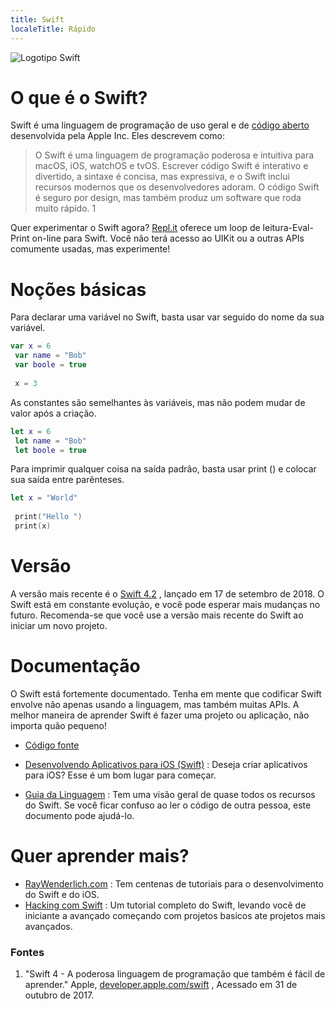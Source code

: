```yaml
---
title: Swift
localeTitle: Rápido
---
```

![Logotipo Swift](https://developer.apple.com/assets/elements/icons/swift-playgrounds/swift-playgrounds-64x64_2x.png)

# O que é o Swift?

Swift é uma linguagem de programação de uso geral e de [código aberto](https://en.wikipedia.org/wiki/Open-source_software) desenvolvida pela Apple Inc. Eles descrevem como:

> O Swift é uma linguagem de programação poderosa e intuitiva para macOS, iOS, watchOS e tvOS. Escrever código Swift é interativo e divertido, a sintaxe é concisa, mas expressiva, e o Swift inclui recursos modernos que os desenvolvedores adoram. O código Swift é seguro por design, mas também produz um software que roda muito rápido. 1

Quer experimentar o Swift agora? [Repl.it](https://repl.it/languages/swift) oferece um loop de leitura-Eval-Print on-line para Swift. Você não terá acesso ao UIKit ou a outras APIs comumente usadas, mas experimente!

# Noções básicas

Para declarar uma variável no Swift, basta usar var seguido do nome da sua variável.

```Swift
var x = 6 
 var name = "Bob" 
 var boole = true 
 
 x = 3 
```

As constantes são semelhantes às variáveis, mas não podem mudar de valor após a criação.

```Swift
let x = 6 
 let name = "Bob" 
 let boole = true 
```

Para imprimir qualquer coisa na saída padrão, basta usar print () e colocar sua saída entre parênteses.

```Swift
let x = "World" 
 
 print("Hello ") 
 print(x) 
```

# Versão

A versão mais recente é o [Swift 4.2](https://developer.apple.com/library/content/documentation/Swift/Conceptual/Swift_Programming_Language/RevisionHistory.html) , lançado em 17 de setembro de 2018. O Swift está em constante evolução, e você pode esperar mais mudanças no futuro. Recomenda-se que você use a versão mais recente do Swift ao iniciar um novo projeto.

# Documentação

O Swift está fortemente documentado. Tenha em mente que codificar Swift envolve não apenas usando a linguagem, mas também muitas APIs. A melhor maneira de aprender Swift é fazer uma projeto ou aplicação, não importa quão pequeno!

*   [Código fonte](https://github.com/apple/swift)
    
*   [Desenvolvendo Aplicativos para iOS (Swift)](https://developer.apple.com/library/content/referencelibrary/GettingStarted/DevelopiOSAppsSwift/) : Deseja criar aplicativos para iOS? Esse é um bom lugar para começar.
    
*   [Guia da Linguagem](https://developer.apple.com/library/content/documentation/Swift/Conceptual/Swift_Programming_Language/) : Tem uma visão geral de quase todos os recursos do Swift. Se você ficar confuso ao ler o código de outra pessoa, este documento pode ajudá-lo.
    

# Quer aprender mais?

*   [RayWenderlich.com](https://www.raywenderlich.com/) : Tem centenas de tutoriais para o desenvolvimento do Swift e do iOS.
*   [Hacking com Swift](https://www.hackingwithswift.com/read) : Um tutorial completo do Swift, levando você de iniciante a avançado começando com projetos basicos ate projetos mais avançados.

### Fontes

1.  "Swift 4 - A poderosa linguagem de programação que também é fácil de aprender." Apple, [developer.apple.com/swift](https://developer.apple.com/swift/) , Acessado em 31 de outubro de 2017.
